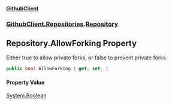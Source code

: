 #### [GithubClient](index 'index')
### [GithubClient.Repositories](GithubClient.Repositories 'GithubClient.Repositories').[Repository](GithubClient.Repositories.Repository 'GithubClient.Repositories.Repository')

## Repository.AllowForking Property

Either true to allow private forks, or false to prevent private forks

```csharp
public bool AllowForking { get; set; }
```

#### Property Value
[System.Boolean](https://docs.microsoft.com/en-us/dotnet/api/System.Boolean 'System.Boolean')